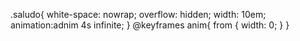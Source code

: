 .saludo{
  white-space: nowrap;
  overflow: hidden;
  width: 10em;
  animation:adnim 4s
  infinite;
}
@keyframes anim{
  from { width: 0; }
}
